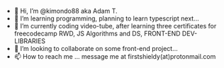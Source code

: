 - 👋 Hi, I’m @kimondo88 aka Adam T.
- 👀 I’m learning programming, planning to learn typescript next...
- 🌱 I’m currently coding video-tube, after learning three certificates for freecodecamp RWD, JS Algorithms and DS, FRONT-END DEV-LIBRARIES
- 💞️ I’m looking to collaborate on some front-end project...
- 📫 How to reach me ... message me at firstshieldy(at)protonmail.com

<!---
kimondo88/kimondo88 is a ✨ special ✨ repository because its `README.md` (this file) appears on your GitHub profile.
You can click the Preview link to take a look at your changes.
--->

